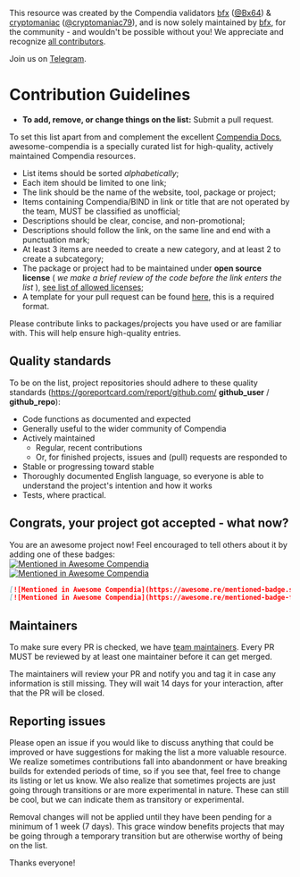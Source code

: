 This resource was created by the Compendia validators [bfx](https://bindscan.io/wallets/bfx) ([@Bx64](https://github.com/Bx64)) & [cryptomaniac](https://bindscan.io/wallets/cryptomaniac) ([@cryptomaniac79](https://github.com/cryptomaniac79)), and is now solely maintained by [bfx](https://bindscan.io/wallets/cT6Mi5r2qz3GSNkGFjunfM8DLdE9duxRGx), for the community - and wouldn't be possible without you! We appreciate and recognize [all contributors](https://github.com/Bx64/awesome-compendia/graphs/contributors).

Join us on [Telegram](https://t.me/compendia).


# Contribution Guidelines

- **To add, remove, or change things on the list:** Submit a pull request.

To set this list apart from and complement the excellent [Compendia Docs](https://docs.compendia.org/), awesome-compendia is a specially curated list for high-quality, actively maintained Compendia resources.

- List items should be sorted *alphabetically*;
- Each item should be limited to one link;
- The link should be the name of the website, tool, package or project;
- Items containing Compendia/BIND in link or title that are not operated by the team, MUST be classified as unofficial;
- Descriptions should be clear, concise, and non-promotional;
- Descriptions should follow the link, on the same line and end with a punctuation mark;
- At least 3 items are needed to create a new category, and at least 2 to create a subcategory;
- The package or project had to be maintained under **open source license** ( *we make a brief review of the code before the link enters the list* ), [see list of allowed licenses](https://opensource.org/licenses/alphabetical);
- A template for your pull request can be found [here](https://github.com/Bx64/awesome-compendia/blob/master/.github/PULL_REQUEST_TEMPLATE.md), this is a required format.

Please contribute links to packages/projects you have used or are familiar with. This will help ensure high-quality entries.


## Quality standards

To be on the list, project repositories should adhere to these quality standards (https://goreportcard.com/report/github.com/ **github_user** / **github_repo**):

- Code functions as documented and expected
- Generally useful to the wider community of Compendia
- Actively maintained
  - Regular, recent contributions
  - Or, for finished projects, issues and (pull) requests are responded to
- Stable or progressing toward stable
- Thoroughly documented English language, so everyone is able to understand the project's intention and how it works
- Tests, where practical.


## Congrats, your project got accepted - what now?
You are an awesome project now! Feel encouraged to tell others about it by adding one of these badges:  
[![Mentioned in Awesome Compendia](https://awesome.re/mentioned-badge.svg)](https://github.com/Bx64/awesome-compendia)  
[![Mentioned in Awesome Compendia](https://awesome.re/mentioned-badge-flat.svg)](https://github.com/Bx64/awesome-compendia)

```md
[![Mentioned in Awesome Compendia](https://awesome.re/mentioned-badge.svg)](https://github.com/Bx64/awesome-compendia)  
[![Mentioned in Awesome Compendia](https://awesome.re/mentioned-badge-flat.svg)](https://github.com/Bx64/awesome-compendia)
```


## Maintainers

To make sure every PR is checked, we have [team maintainers](MAINTAINERS). Every PR MUST be reviewed by at least one maintainer before it can get merged.

The maintainers will review your PR and notify you and tag it in case any
information is still missing. They will wait 14 days for your interaction, after
that the PR will be closed.


## Reporting issues

Please open an issue if you would like to discuss anything that could be improved or have suggestions for making the list a more valuable resource. We realize sometimes contributions fall into abandonment or have breaking builds for extended periods of time, so if you see that, feel free to change its listing or let us know. We also realize that sometimes projects are just going through transitions or are more experimental in nature. These can still be cool, but we can indicate them as transitory or experimental.

Removal changes will not be applied until they have been pending for a minimum of 1 week (7 days). This grace window benefits projects that may be going through a temporary transition but are otherwise worthy of being on the list.

Thanks everyone!
